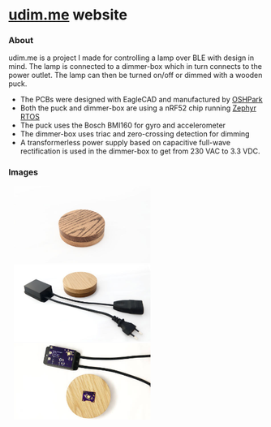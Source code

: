 # [udim.me](http://udim.me) website

### About

udim.me is a project I made for controlling a lamp over BLE with design in mind. The lamp is connected to a dimmer-box which in turn connects to the power outlet. The lamp can then be turned on/off or dimmed with a wooden puck.

* The PCBs were designed with EagleCAD and manufactured by [OSHPark](https://oshpark.com/)
* Both the puck and dimmer-box are using a nRF52 chip running [Zephyr RTOS](https://www.zephyrproject.org/)
* The puck uses the Bosch BMI160 for gyro and accelerometer
* The dimmer-box uses triac and zero-crossing detection for dimming
* A transformerless power supply based on capacitive full-wave rectification is used in the dimmer-box to get from 230 VAC to 3.3 VDC.

### Images

<p float="left">
    <img src="/src/img/gallery/puck-dark-sm.jpg" width="270" hspace="10" />
    <img src="/src/img/gallery/puck-box-sm.jpg" width="270" hspace="10" />
    <img src="/src/img/gallery/pcb-sm.jpg" width="270" hspace="10" />
</p>
